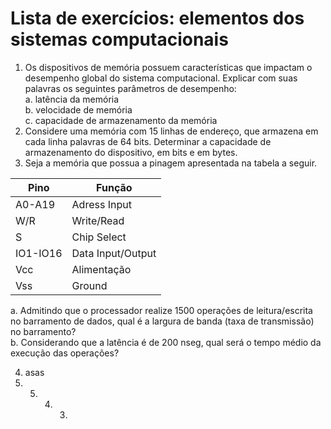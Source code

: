 # Lista de exercícios: elementos dos sistemas computacionais

1. Os dispositivos de memória possuem características que impactam o desempenho global do sistema computacional.
Explicar com suas palavras os seguintes parâmetros de desempenho:  
a. latência da memória  
b. velocidade de memória  
c. capacidade de armazenamento da memória
2. Considere uma memória com 15 linhas de endereço, que armazena em cada linha palavras de 64 bits.
Determinar a capacidade de armazenamento do dispositivo, em bits e em bytes.
3. Seja a memória que possua a pinagem apresentada na tabela a seguir.

| Pino | Função |
| ---- | ------ |
| A0-A19 | Adress Input |
| W/R | Write/Read |
| S | Chip Select |
| IO1-IO16 | Data Input/Output |
| Vcc | Alimentação |
| Vss | Ground |

a. Admitindo que o processador realize 1500 operações de leitura/escrita no barramento de dados, qual é a largura de banda
(taxa de transmissão) no barramento?  
b. Considerando que a latência é de 200 nseg, qual será o tempo médio da execução das operações?

4. asas
5. 5. 4. 3. 
